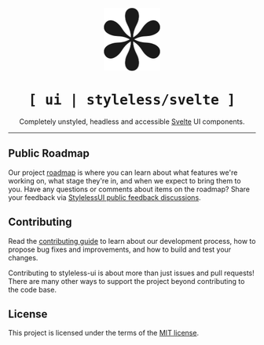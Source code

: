<div align="center">
  <picture>
    <source media="(prefers-color-scheme: dark)" srcset="https://raw.githubusercontent.com/styleless-ui/react-styleless-ui/4c10f2480719ef23e7af118b54f6861164603888/readme-light-icon.svg">
    <img src="https://raw.githubusercontent.com/styleless-ui/react-styleless-ui/4c10f2480719ef23e7af118b54f6861164603888/readme-dark-icon.svg" height="128">
  </picture>
  <h1 align="center"><samp>[ ui | styleless/svelte ]</samp></h1>
</div>

<div align="center">

Completely unstyled, headless and accessible [Svelte](https://svelte.dev/) UI components.

</div>

<hr />

## Public Roadmap

Our project [roadmap](https://github.com/orgs/styleless-ui/projects/2/views/1?visibleFields=%5B%22Title%22%2C%22Assignees%22%2C%22Status%22%2C%22Labels%22%2C%22Repository%22%2C%22Milestone%22%5D) is where you can learn about what features we're working on, what stage they're in, and when we expect to bring them to you. Have any questions or comments about items on the roadmap? Share your feedback via [StylelessUI public feedback discussions](https://github.com/styleless-ui/svelte-styleless-ui/discussions/categories/feedback).

## Contributing

Read the [contributing guide](https://github.com/styleless-ui/svelte-styleless-ui/blob/next/CONTRIBUTING.md) to learn about our development process, how to propose bug fixes and improvements, and how to build and test your changes.

Contributing to styleless-ui is about more than just issues and pull requests! There are many other ways to support the project beyond contributing to the code base.


## License

This project is licensed under the terms of the [MIT license](https://github.com/styleless-ui/svelte-styleless-ui/blob/next/LICENSE).
